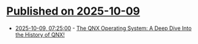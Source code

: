 # [Published on 2025-10-09](index.md)

* [2025-10-09, 07:25:00](https://soylentnews.org/article.pl?sid=25/10/06/1331238&from=rss) - [The QNX Operating System: A Deep Dive Into the History of QNX!](https://soylentnews.org/article.pl?sid=25/10/06/1331238&from=rss)

